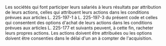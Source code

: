 Les sociétés qui font participer leurs salariés à leurs résultats par attribution de leurs actions, celles qui attribuent leurs actions dans les conditions prévues aux articles L. 225-197-1 à L. 225-197-3 du présent code et celles qui consentent des options d'achat de leurs actions dans les conditions prévues aux articles L. 225-177 et suivants peuvent, à cette fin, racheter leurs propres actions. Les actions doivent être attribuées ou les options doivent être consenties dans le délai d'un an à compter de l'acquisition.
